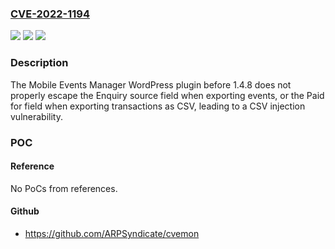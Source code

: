 ### [CVE-2022-1194](https://cve.mitre.org/cgi-bin/cvename.cgi?name=CVE-2022-1194)
![](https://img.shields.io/static/v1?label=Product&message=Mobile%20Events%20Manager&color=blue)
![](https://img.shields.io/static/v1?label=Version&message=n%2Fa&color=blue)
![](https://img.shields.io/static/v1?label=Vulnerability&message=CWE-1236%20Improper%20Neutralization%20of%20Formula%20Elements%20in%20a%20CSV%20File&color=brighgreen)

### Description

The Mobile Events Manager WordPress plugin before 1.4.8 does not properly escape the Enquiry source field when exporting events, or the Paid for field when exporting transactions as CSV, leading to a CSV injection vulnerability.

### POC

#### Reference
No PoCs from references.

#### Github
- https://github.com/ARPSyndicate/cvemon

